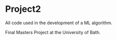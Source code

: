 # Project2
All code used in the development of a ML algorithm.

Final Masters Project at the University of Bath. 

